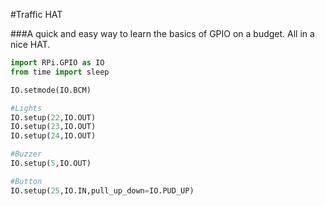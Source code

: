 <!--
---
name: Traffic HAT
class: board
type: multi
formfactor: HAT
manufacturer: Ryanteck
description: A quick and easy way to learn the basics of GPIO on a budget
url: http://www.ryanteck.uk/store/traffichat
buy: http://www.ryanteck.uk/store/traffichat
image: 'traffic-hat.png'
pincount: 40
eeprom: yes
power:
  '1':
  '2':
ground:
  '6':
  '9':
  '14':
  '20':
  '25':
  '30':
  '34':
  '39':
pin:
  '15':
    name: LED1 / Green
    direction: output
    active: high
  '16':
    name: LED2 / Amber
    direction: output
    active: high
  '18':
    name: LED3 / Red
    direction: output
    active: high
  '22':
    name: Button
    direction: input
    active: high
  '29':
    name: Buzzer
    direction: output
    active: high
-->
#Traffic HAT

###A quick and easy way to learn the basics of GPIO on a budget. All in a nice HAT.

```python
import RPi.GPIO as IO
from time import sleep

IO.setmode(IO.BCM)

#Lights
IO.setup(22,IO.OUT)
IO.setup(23,IO.OUT)
IO.setup(24,IO.OUT)

#Buzzer
IO.setup(5,IO.OUT)

#Button
IO.setup(25,IO.IN,pull_up_down=IO.PUD_UP)
```
